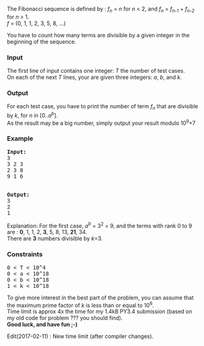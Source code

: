 <p>The Fibonacci sequence is defined by : <em>f<sub>n</sub></em> = <em>n</em> for <em>n</em> &lt; 2, and <em>f<sub>n</sub></em> = <em>f<sub>n-1</sub></em> + <em>f<sub>n-2</sub></em> for <em>n</em> &gt; 1. <br>
<em>f</em> = (0, 1, 1, 2, 3, 5, 8, ...)<br>

You have to count how many terms are divisible by a given integer in the beginning of the sequence.

</p><h3>Input</h3>
<p>The first line of input contains one integer:
 <em>T</em> the number of test cases.<br>
On each of the next <em>T</em> lines, your are given
three integers: <em>a</em>, <em>b</em>, and <em>k</em>.
</p>

<h3>Output</h3>
<p>
For each test case, you have to print the number of term <em>f<sub>n</sub></em> that are divisible by <em>k</em>, for <em>n</em> in [0..<em>a</em><em><sup>b</sup></em>].<br>
As the result may be a big number, simply output your result modulo 10<sup>9</sup>+7

</p>

<h3>Example</h3>

<pre><b>Input:</b>
3
3 2 3
2 3 8
9 1 6


<b>Output:</b>
3
2
1
</pre>

<p>Explanation: For the first case, <em>a</em><em><sup>b</sup></em> = 3<sup>2</sup> = 9, and the terms with rank 0 to 9 are : <b>0</b>, 1, 1, 2, <b>3</b>, 5, 8, 13, <b>21</b>, 34.<br>
There are <b>3</b> numbers divisible by <em>k</em>=3.</p>

<h3>Constraints</h3>
<pre>0 &lt; T &lt; 10^4
0 &lt; a &lt; 10^18
0 &lt; b &lt; 10^18
1 &lt; k &lt; 10^18
</pre>
<p>To give more interest in the best part of the problem,
you can assume that the maximum prime factor of <em>k</em> is less than or equal to 10<sup>6</sup>.<br>
Time limit is approx 4x the time for my 1.4kB PY3.4 submission (based on my old code for problem ??? you should find).<br>
<b>Good luck, and have fun ;-)</b>
</p>
<p>
 Edit(2017-02-11) : New time limit (after compiler changes). 
</p>